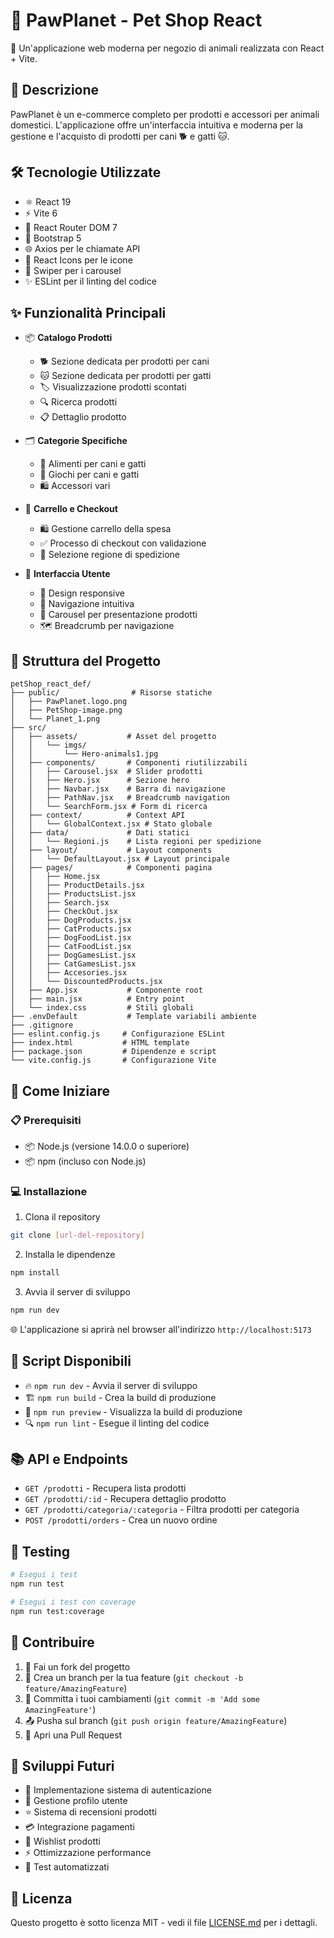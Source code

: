 # 🐾 PawPlanet - Pet Shop React

🌟 Un'applicazione web moderna per negozio di animali realizzata con React + Vite.

## 📝 Descrizione

PawPlanet è un e-commerce completo per prodotti e accessori per animali domestici. L'applicazione offre un'interfaccia intuitiva e moderna per la gestione e l'acquisto di prodotti per cani 🐕 e gatti 🐱.

## 🛠️ Tecnologie Utilizzate

- ⚛️ React 19
- ⚡ Vite 6
- 🔄 React Router DOM 7
- 🎨 Bootstrap 5
- 🌐 Axios per le chiamate API
- 💫 React Icons per le icone
- 🎠 Swiper per i carousel
- ✨ ESLint per il linting del codice

## ✨ Funzionalità Principali

- 📦 **Catalogo Prodotti**
  - 🐕 Sezione dedicata per prodotti per cani
  - 🐱 Sezione dedicata per prodotti per gatti
  - 🏷️ Visualizzazione prodotti scontati
  - 🔍 Ricerca prodotti
  - 📋 Dettaglio prodotto

- 🗂️ **Categorie Specifiche**
  - 🍖 Alimenti per cani e gatti
  - 🎾 Giochi per cani e gatti
  - 🛍️ Accessori vari

- 🛒 **Carrello e Checkout**
  - 🛍️ Gestione carrello della spesa
  - ✅ Processo di checkout con validazione
  - 📍 Selezione regione di spedizione

- 🎯 **Interfaccia Utente**
  - 📱 Design responsive
  - 🧭 Navigazione intuitiva
  - 🎠 Carousel per presentazione prodotti
  - 🗺️ Breadcrumb per navigazione

## 📁 Struttura del Progetto

```plaintext
petShop_react_def/
├── public/                # Risorse statiche
│   ├── PawPlanet.logo.png
│   ├── PetShop-image.png
│   └── Planet_1.png
├── src/
│   ├── assets/           # Asset del progetto
│   │   └── imgs/
│   │       └── Hero-animals1.jpg
│   ├── components/       # Componenti riutilizzabili
│   │   ├── Carousel.jsx  # Slider prodotti
│   │   ├── Hero.jsx      # Sezione hero
│   │   ├── Navbar.jsx    # Barra di navigazione
│   │   ├── PathNav.jsx   # Breadcrumb navigation
│   │   └── SearchForm.jsx # Form di ricerca
│   ├── context/          # Context API
│   │   └── GlobalContext.jsx # Stato globale
│   ├── data/             # Dati statici
│   │   └── Regioni.js    # Lista regioni per spedizione
│   ├── layout/           # Layout components
│   │   └── DefaultLayout.jsx # Layout principale
│   ├── pages/            # Componenti pagina
│   │   ├── Home.jsx
│   │   ├── ProductDetails.jsx
│   │   ├── ProductsList.jsx
│   │   ├── Search.jsx
│   │   ├── CheckOut.jsx
│   │   ├── DogProducts.jsx
│   │   ├── CatProducts.jsx
│   │   ├── DogFoodList.jsx
│   │   ├── CatFoodList.jsx
│   │   ├── DogGamesList.jsx
│   │   ├── CatGamesList.jsx
│   │   ├── Accesories.jsx
│   │   └── DiscountedProducts.jsx
│   ├── App.jsx           # Componente root
│   ├── main.jsx          # Entry point
│   └── index.css         # Stili globali
├── .envDefault           # Template variabili ambiente
├── .gitignore
├── eslint.config.js     # Configurazione ESLint
├── index.html           # HTML template
├── package.json         # Dipendenze e script
└── vite.config.js       # Configurazione Vite
```

## 🚀 Come Iniziare

### 📋 Prerequisiti

- 📦 Node.js (versione 14.0.0 o superiore)
- 📦 npm (incluso con Node.js)

### 💻 Installazione

1. Clona il repository
```bash
git clone [url-del-repository]
```

2. Installa le dipendenze
```bash
npm install
```

3. Avvia il server di sviluppo
```bash
npm run dev
```

🌐 L'applicazione si aprirà nel browser all'indirizzo `http://localhost:5173`

## 📜 Script Disponibili

- 🔥 `npm run dev` - Avvia il server di sviluppo
- 🏗️ `npm run build` - Crea la build di produzione
- 👀 `npm run preview` - Visualizza la build di produzione
- 🔍 `npm run lint` - Esegue il linting del codice
## 📚 API e Endpoints

- `GET /prodotti` - Recupera lista prodotti
- `GET /prodotti/:id` - Recupera dettaglio prodotto
- `GET /prodotti/categoria/:categoria` - Filtra prodotti per categoria
- `POST /prodotti/orders` - Crea un nuovo ordine

## 🧪 Testing

```bash
# Esegui i test
npm run test

# Esegui i test con coverage
npm run test:coverage
```

## 🤝 Contribuire

1. 🍴 Fai un fork del progetto
2. 🔨 Crea un branch per la tua feature (`git checkout -b feature/AmazingFeature`)
3. 📝 Committa i tuoi cambiamenti (`git commit -m 'Add some AmazingFeature'`)
4. 📤 Pusha sul branch (`git push origin feature/AmazingFeature`)
5. 🔄 Apri una Pull Request

## 🔮 Sviluppi Futuri

- 🔐 Implementazione sistema di autenticazione
- 👤 Gestione profilo utente
- ⭐ Sistema di recensioni prodotti
- 💳 Integrazione pagamenti
- 💝 Wishlist prodotti
- ⚡ Ottimizzazione performance
- 🧪 Test automatizzati

## 📄 Licenza

Questo progetto è sotto licenza MIT - vedi il file [LICENSE.md](LICENSE.md) per i dettagli.
